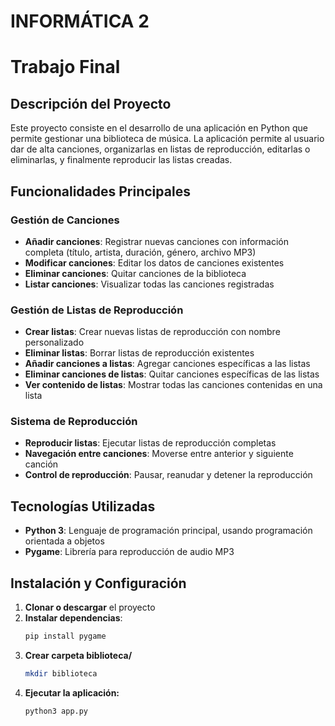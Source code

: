 # INFORMÁTICA 2
# Trabajo Final

## Descripción del Proyecto

Este proyecto consiste en el desarrollo de una aplicación en Python que permite gestionar una biblioteca de música. La aplicación permite al usuario dar de alta canciones, organizarlas en listas de reproducción, editarlas o eliminarlas, y finalmente reproducir las listas creadas.

##  Funcionalidades Principales

### Gestión de Canciones
- **Añadir canciones**: Registrar nuevas canciones con información completa (título, artista, duración, género, archivo MP3)
- **Modificar canciones**: Editar los datos de canciones existentes
- **Eliminar canciones**: Quitar canciones de la biblioteca
- **Listar canciones**: Visualizar todas las canciones registradas

### Gestión de Listas de Reproducción
- **Crear listas**: Crear nuevas listas de reproducción con nombre personalizado
- **Eliminar listas**: Borrar listas de reproducción existentes
- **Añadir canciones a listas**: Agregar canciones específicas a las listas
- **Eliminar canciones de listas**: Quitar canciones específicas de las listas
- **Ver contenido de listas**: Mostrar todas las canciones contenidas en una lista

### Sistema de Reproducción
- **Reproducir listas**: Ejecutar listas de reproducción completas
- **Navegación entre canciones**: Moverse entre anterior y siguiente canción
- **Control de reproducción**: Pausar, reanudar y detener la reproducción
  
##  Tecnologías Utilizadas

- **Python 3**: Lenguaje de programación principal, usando programación orientada a objetos
- **Pygame**: Librería para reproducción de audio MP3

## Instalación y Configuración

1. **Clonar o descargar** el proyecto
2. **Instalar dependencias**:
   ```bash
   pip install pygame

3. **Crear carpeta biblioteca/**
    ```bash
    mkdir biblioteca
4. **Ejecutar la aplicación:**
    ```bash
    python3 app.py
